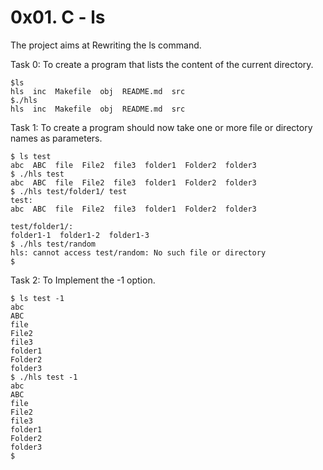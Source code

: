 # 0x01. C - ls


The project aims at Rewriting the ls command.

Task 0: To create a program that lists the content of the current directory.

```
$ls
hls  inc  Makefile  obj  README.md  src
$./hls
hls  inc  Makefile  obj  README.md  src

```

Task 1: To create a program should now take one or more file or directory names as parameters.

```
$ ls test
abc  ABC  file  File2  file3  folder1  Folder2  folder3
$ ./hls test
abc  ABC  file  File2  file3  folder1  Folder2  folder3
$ ./hls test/folder1/ test
test:
abc  ABC  file  File2  file3  folder1  Folder2  folder3

test/folder1/:
folder1-1  folder1-2  folder1-3
$ ./hls test/random
hls: cannot access test/random: No such file or directory
$
```


Task 2: To Implement the -1 option.

```
$ ls test -1
abc
ABC
file
File2
file3
folder1
Folder2
folder3
$ ./hls test -1
abc
ABC
file
File2
file3
folder1
Folder2
folder3
$
```
